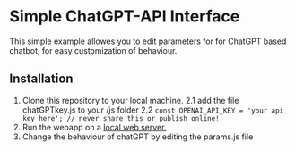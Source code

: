 # Simple ChatGPT-API Interface

This simple example allowes you to edit parameters for for ChatGPT based chatbot, for easy customization of behaviour.


## Installation

1. Clone this repository to your local machine.
2.1 add the file chatGPTkey.js to your /js folder
2.2 `const OPENAI_API_KEY = 'your api key here'; // never share this or publish online!`
3. Run the webapp on a [local web server.](https://marketplace.visualstudio.com/items?itemName=ritwickdey.LiveServer)
5. Change the behaviour of chatGPT by editing the params.js file

